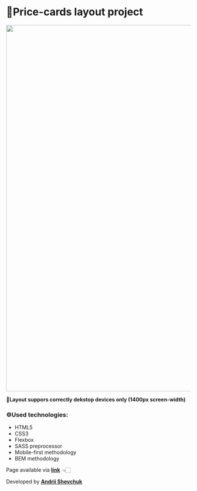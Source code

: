 # 🎨Price-cards layout project

  <img  src="layout-image.png" width="1000px">

**📏Layout suppors correctly dekstop devices only (1400px screen-width)**

### ⚙️Used technologies:

- HTML5
- CSS3
- Flexbox
- SASS preprocessor
- Mobile-first methodology
- BEM methodology

Page available via **[link](https://andrii618.github.io/price-cards_layout/)** 👈🏻

Developed by **[Andrii Shevchuk](https://github.com/Andrii618/)** 

